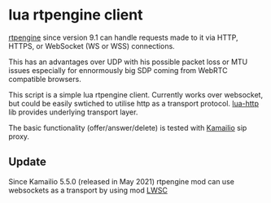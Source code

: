 # lua rtpengine client 
[rtpengine](https://github.com/sipwise/rtpengine) since version 9.1 can handle requests made to it via HTTP, HTTPS, or WebSocket (WS or WSS) connections. 

This has an advantages over UDP with his possible packet loss or MTU issues especially for ennormously big SDP coming from WebRTC compatible browsers. 

This script is a simple lua rtpengine client. Currently works over websocket, but could be easily swtiched to utilise http as a transport protocol. [lua-http](https://github.com/daurnimator/lua-http) lib provides underlying transport layer.

The basic functionality (offer/answer/delete) is tested with [Kamailio](https://github.com/kamailio/kamailio) sip proxy.

## Update

Since Kamailio 5.5.0 (released in May 2021) rtpengine mod can use websockets as a transport by using mod [LWSC](https://kamailio.org/docs/modules/5.5.x/modules/lwsc.html)
